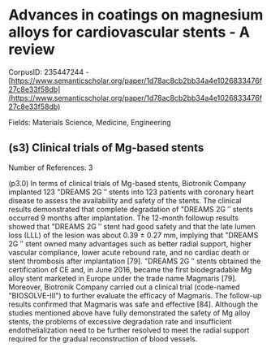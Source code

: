 # Advances in coatings on magnesium alloys for cardiovascular stents - A review

CorpusID: 235447244 - [https://www.semanticscholar.org/paper/1d78ac8cb2bb34a4e1026833476f27c8e33f58db](https://www.semanticscholar.org/paper/1d78ac8cb2bb34a4e1026833476f27c8e33f58db)

Fields: Materials Science, Medicine, Engineering

## (s3) Clinical trials of Mg-based stents
Number of References: 3

(p3.0) In terms of clinical trials of Mg-based stents, Biotronik Company implanted 123 "DREAMS 2G ′′ stents into 123 patients with coronary heart disease to assess the availability and safety of the stents. The clinical results demonstrated that complete degradation of "DREAMS 2G ′′ stents occurred 9 months after implantation. The 12-month followup results showed that "DREAMS 2G ′′ stent had good safety and that the late lumen loss (LLL) of the lesion was about 0.39 ± 0.27 mm, implying that "DREAMS 2G ′′ stent owned many advantages such as better radial support, higher vascular compliance, lower acute rebound rate, and no cardiac death or stent thrombosis after implantation [79]. "DREAMS 2G ′′ stents obtained the certification of CE and, in June 2016, became the first biodegradable Mg alloy stent marketed in Europe under the trade name Magmaris [79]. Moreover, Biotronik Company carried out a clinical trial (code-named "BIOSOLVE-III") to further evaluate the efficacy of Magmaris. The follow-up results confirmed that Magmaris was safe and effective [84]. Although the studies mentioned above have fully demonstrated the safety of Mg alloy stents, the problems of excessive degradation rate and insufficient endothelialization need to be further resolved to meet the radial support required for the gradual reconstruction of blood vessels. 
